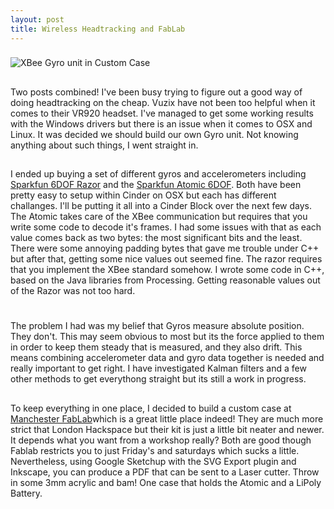 ```yaml
--- 
layout: post
title: Wireless Headtracking and FabLab
---
```

###
![XBee Gyro unit in Custom Case](http://farm3.static.flickr.com/2130/5794083824_6cc8abfb7d.jpg "XBee Gyro Unit in Custom Case")

##
Two posts combined! I've been busy trying to figure out a good way of doing headtracking on the cheap. Vuzix have not been too helpful when it comes to their VR920 headset. I've managed to get some working results with the Windows drivers but there is an issue when it comes to OSX and Linux. It was decided we should build our own Gyro unit. Not knowing anything about such things, I went straight in.

##
I ended up buying a set of different gyros and accelerometers including [Sparkfun 6DOF Razor](http://www.sparkfun.com/products/9431) and the [Sparkfun Atomic 6DOF](http://www.sparkfun.com/products/9184). Both have been pretty easy to setup within Cinder on OSX but each has different challanges. I'll be putting it all into a Cinder Block over the next few days. The Atomic takes care of the XBee communication but requires that you write some code to decode it's frames. I had some issues with that as each value comes back as two bytes: the most significant bits and the least. There were some annoying padding bytes that gave me trouble under C++ but after that, getting some nice values out seemed fine. The razor requires that you implement the XBee standard somehow. I wrote some code in C++, based on the Java libraries from Processing. Getting reasonable values out of the Razor was not too hard.

#
The problem I had was my belief that Gyros measure absolute position. They don't. This may seem obvious to most but its the force applied to them in order to keep them steady that is measured, and they also drift. This means combining accelerometer data and gyro data together is needed and really important to get right. I have investigated Kalman filters and a few other methods to get everythong straight but its still a work in progress.

##
To keep everything in one place, I decided to build a custom case at [Manchester FabLab](http://www.fablabmanchester.org)which is a great little place indeed! They are much more strict that London Hackspace but their kit is just a little bit neater and newer. It depends what you want from a workshop really? Both are good though Fablab restricts you to just Friday's and saturdays which sucks a little. Nevertheless, using Google Sketchup with the SVG Export plugin and Inkscape, you can produce a PDF that can be sent to a Laser cutter. Throw in some 3mm acrylic and bam! One case that holds the Atomic and a LiPoly Battery.
